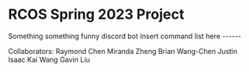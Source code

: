 # RCOS Spring 2023 Project


Something something funny discord bot
Insert command list here ------

Collaborators:
Raymond Chen
Miranda Zheng
Brian Wang-Chen
Justin Isaac
Kai Wang
Gavin Liu
